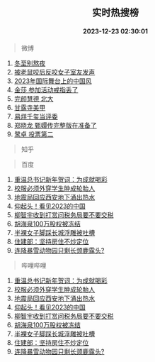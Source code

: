 <div align="center"><h2>实时热搜榜</h2><h4>2023-12-23 02:30:01</h4></div>

> 微博  

1. [冬至别熬夜](https://s.weibo.com/weibo?q=%E5%86%AC%E8%87%B3%E5%88%AB%E7%86%AC%E5%A4%9C&t=31&band_rank=1&Refer=top)<br />
2. [被老鼠咬后反咬女子室友发声](https://s.weibo.com/weibo?q=%23%E8%A2%AB%E8%80%81%E9%BC%A0%E5%92%AC%E5%90%8E%E5%8F%8D%E5%92%AC%E5%A5%B3%E5%AD%90%E5%AE%A4%E5%8F%8B%E5%8F%91%E5%A3%B0%23&t=31&band_rank=2&Refer=top)<br />
3. [2023年国际舞台上的中国风](https://s.weibo.com/weibo?q=%232023%E5%B9%B4%E5%9B%BD%E9%99%85%E8%88%9E%E5%8F%B0%E4%B8%8A%E7%9A%84%E4%B8%AD%E5%9B%BD%E9%A3%8E%23&t=31&band_rank=3&Refer=top)<br />
4. [金莎 参加活动戒指丢了](https://s.weibo.com/weibo?q=%E9%87%91%E8%8E%8E%20%E5%8F%82%E5%8A%A0%E6%B4%BB%E5%8A%A8%E6%88%92%E6%8C%87%E4%B8%A2%E4%BA%86&t=31&band_rank=4&Refer=top)<br />
5. [完颜慧德 北大](https://s.weibo.com/weibo?q=%E5%AE%8C%E9%A2%9C%E6%85%A7%E5%BE%B7%20%E5%8C%97%E5%A4%A7&t=31&band_rank=5&Refer=top)<br />
6. [甘露寺美甲](https://s.weibo.com/weibo?q=%E7%94%98%E9%9C%B2%E5%AF%BA%E7%BE%8E%E7%94%B2&t=31&band_rank=6&Refer=top)<br />
7. [易烊千玺当评委](https://s.weibo.com/weibo?q=%E6%98%93%E7%83%8A%E5%8D%83%E7%8E%BA%E5%BD%93%E8%AF%84%E5%A7%94&t=31&band_rank=7&Refer=top)<br />
8. [郑晓龙 甄嬛传完整版在准备了](https://s.weibo.com/weibo?q=%E9%83%91%E6%99%93%E9%BE%99%20%E7%94%84%E5%AC%9B%E4%BC%A0%E5%AE%8C%E6%95%B4%E7%89%88%E5%9C%A8%E5%87%86%E5%A4%87%E4%BA%86&t=31&band_rank=8&Refer=top)<br />
9. [鹭卓 投票第二](https://s.weibo.com/weibo?q=%E9%B9%AD%E5%8D%93%20%E6%8A%95%E7%A5%A8%E7%AC%AC%E4%BA%8C&t=31&band_rank=9&Refer=top)<br />

> 知乎  


> 百度  

1. [重温总书记新年贺词：为成就喝彩](https://www.baidu.com/s?wd=%E9%87%8D%E6%B8%A9%E6%80%BB%E4%B9%A6%E8%AE%B0%E6%96%B0%E5%B9%B4%E8%B4%BA%E8%AF%8D%EF%BC%9A%E4%B8%BA%E6%88%90%E5%B0%B1%E5%96%9D%E5%BD%A9&sa=fyb_news&rsv_dl=fyb_news)<br />
2. [校服必须外穿学生肿成轮胎人](https://www.baidu.com/s?wd=%E6%A0%A1%E6%9C%8D%E5%BF%85%E9%A1%BB%E5%A4%96%E7%A9%BF%E5%AD%A6%E7%94%9F%E8%82%BF%E6%88%90%E8%BD%AE%E8%83%8E%E4%BA%BA&sa=fyb_news&rsv_dl=fyb_news)<br />
3. [地震局回应西安地下涌出热水](https://www.baidu.com/s?wd=%E5%9C%B0%E9%9C%87%E5%B1%80%E5%9B%9E%E5%BA%94%E8%A5%BF%E5%AE%89%E5%9C%B0%E4%B8%8B%E6%B6%8C%E5%87%BA%E7%83%AD%E6%B0%B4&sa=fyb_news&rsv_dl=fyb_news)<br />
4. [仰起头！看见2023的中国](https://www.baidu.com/s?wd=%E4%BB%B0%E8%B5%B7%E5%A4%B4%EF%BC%81%E7%9C%8B%E8%A7%812023%E7%9A%84%E4%B8%AD%E5%9B%BD&sa=fyb_news&rsv_dl=fyb_news)<br />
5. [柳智宇收到打赏问税务局要不要交税](https://www.baidu.com/s?wd=%E6%9F%B3%E6%99%BA%E5%AE%87%E6%94%B6%E5%88%B0%E6%89%93%E8%B5%8F%E9%97%AE%E7%A8%8E%E5%8A%A1%E5%B1%80%E8%A6%81%E4%B8%8D%E8%A6%81%E4%BA%A4%E7%A8%8E&sa=fyb_news&rsv_dl=fyb_news)<br />
6. [胡海泉100万股权被冻结](https://www.baidu.com/s?wd=%E8%83%A1%E6%B5%B7%E6%B3%89100%E4%B8%87%E8%82%A1%E6%9D%83%E8%A2%AB%E5%86%BB%E7%BB%93&sa=fyb_news&rsv_dl=fyb_news)<br />
7. [半裸女子脚踩长城浮雕被吐槽](https://www.baidu.com/s?wd=%E5%8D%8A%E8%A3%B8%E5%A5%B3%E5%AD%90%E8%84%9A%E8%B8%A9%E9%95%BF%E5%9F%8E%E6%B5%AE%E9%9B%95%E8%A2%AB%E5%90%90%E6%A7%BD&sa=fyb_news&rsv_dl=fyb_news)<br />
8. [住建部：坚持房住不炒定位](https://www.baidu.com/s?wd=%E4%BD%8F%E5%BB%BA%E9%83%A8%EF%BC%9A%E5%9D%9A%E6%8C%81%E6%88%BF%E4%BD%8F%E4%B8%8D%E7%82%92%E5%AE%9A%E4%BD%8D&sa=fyb_news&rsv_dl=fyb_news)<br />
9. [连降暴雪动物园只剩长颈鹿露头?](https://www.baidu.com/s?wd=%E8%BF%9E%E9%99%8D%E6%9A%B4%E9%9B%AA%E5%8A%A8%E7%89%A9%E5%9B%AD%E5%8F%AA%E5%89%A9%E9%95%BF%E9%A2%88%E9%B9%BF%E9%9C%B2%E5%A4%B4%3F&sa=fyb_news&rsv_dl=fyb_news)<br />

> 哔哩哔哩  

1. [重温总书记新年贺词：为成就喝彩](https://www.baidu.com/s?wd=%E9%87%8D%E6%B8%A9%E6%80%BB%E4%B9%A6%E8%AE%B0%E6%96%B0%E5%B9%B4%E8%B4%BA%E8%AF%8D%EF%BC%9A%E4%B8%BA%E6%88%90%E5%B0%B1%E5%96%9D%E5%BD%A9&sa=fyb_news&rsv_dl=fyb_news)<br />
2. [校服必须外穿学生肿成轮胎人](https://www.baidu.com/s?wd=%E6%A0%A1%E6%9C%8D%E5%BF%85%E9%A1%BB%E5%A4%96%E7%A9%BF%E5%AD%A6%E7%94%9F%E8%82%BF%E6%88%90%E8%BD%AE%E8%83%8E%E4%BA%BA&sa=fyb_news&rsv_dl=fyb_news)<br />
3. [地震局回应西安地下涌出热水](https://www.baidu.com/s?wd=%E5%9C%B0%E9%9C%87%E5%B1%80%E5%9B%9E%E5%BA%94%E8%A5%BF%E5%AE%89%E5%9C%B0%E4%B8%8B%E6%B6%8C%E5%87%BA%E7%83%AD%E6%B0%B4&sa=fyb_news&rsv_dl=fyb_news)<br />
4. [仰起头！看见2023的中国](https://www.baidu.com/s?wd=%E4%BB%B0%E8%B5%B7%E5%A4%B4%EF%BC%81%E7%9C%8B%E8%A7%812023%E7%9A%84%E4%B8%AD%E5%9B%BD&sa=fyb_news&rsv_dl=fyb_news)<br />
5. [柳智宇收到打赏问税务局要不要交税](https://www.baidu.com/s?wd=%E6%9F%B3%E6%99%BA%E5%AE%87%E6%94%B6%E5%88%B0%E6%89%93%E8%B5%8F%E9%97%AE%E7%A8%8E%E5%8A%A1%E5%B1%80%E8%A6%81%E4%B8%8D%E8%A6%81%E4%BA%A4%E7%A8%8E&sa=fyb_news&rsv_dl=fyb_news)<br />
6. [胡海泉100万股权被冻结](https://www.baidu.com/s?wd=%E8%83%A1%E6%B5%B7%E6%B3%89100%E4%B8%87%E8%82%A1%E6%9D%83%E8%A2%AB%E5%86%BB%E7%BB%93&sa=fyb_news&rsv_dl=fyb_news)<br />
7. [半裸女子脚踩长城浮雕被吐槽](https://www.baidu.com/s?wd=%E5%8D%8A%E8%A3%B8%E5%A5%B3%E5%AD%90%E8%84%9A%E8%B8%A9%E9%95%BF%E5%9F%8E%E6%B5%AE%E9%9B%95%E8%A2%AB%E5%90%90%E6%A7%BD&sa=fyb_news&rsv_dl=fyb_news)<br />
8. [住建部：坚持房住不炒定位](https://www.baidu.com/s?wd=%E4%BD%8F%E5%BB%BA%E9%83%A8%EF%BC%9A%E5%9D%9A%E6%8C%81%E6%88%BF%E4%BD%8F%E4%B8%8D%E7%82%92%E5%AE%9A%E4%BD%8D&sa=fyb_news&rsv_dl=fyb_news)<br />
9. [连降暴雪动物园只剩长颈鹿露头?](https://www.baidu.com/s?wd=%E8%BF%9E%E9%99%8D%E6%9A%B4%E9%9B%AA%E5%8A%A8%E7%89%A9%E5%9B%AD%E5%8F%AA%E5%89%A9%E9%95%BF%E9%A2%88%E9%B9%BF%E9%9C%B2%E5%A4%B4%3F&sa=fyb_news&rsv_dl=fyb_news)<br />
